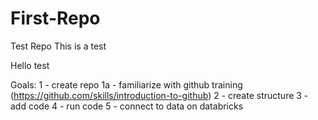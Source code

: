 # First-Repo
Test Repo
This is a test

Hello test

Goals:
1 - create repo
  1a - familiarize with github training (https://github.com/skills/introduction-to-github)
2 - create structure
3 - add code
4 - run code
5 - connect to data on databricks

